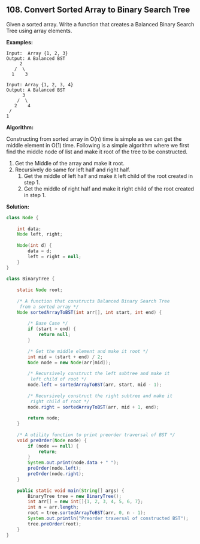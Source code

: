 ## 108. Convert Sorted Array to Binary Search Tree

Given a sorted array. Write a function that creates a Balanced Binary Search Tree using array elements.

**Examples:** 

```
Input:  Array {1, 2, 3}
Output: A Balanced BST
     2
   /  \
  1    3 
```

```
Input: Array {1, 2, 3, 4}
Output: A Balanced BST
      3
    /  \
   2    4
 /
1
```

**Algorithm:**

Constructing from sorted array in O(n) time is simple as we can get the middle element in O(1) time. Following is a simple algorithm where we first find the middle node of list and make it root of the tree to be constructed. 
 
1. Get the Middle of the array and make it root.
2. Recursively do same for left half and right half.
    1. Get the middle of left half and make it left child of the root created in step 1.
    2. Get the middle of right half and make it right child of the root created in step 1.

**Solution:**

```java
class Node {
     
    int data;
    Node left, right;
     
    Node(int d) {
        data = d;
        left = right = null;
    }
}
 
class BinaryTree {
     
    static Node root;
 
    /* A function that constructs Balanced Binary Search Tree
     from a sorted array */
    Node sortedArrayToBST(int arr[], int start, int end) {
 
        /* Base Case */
        if (start > end) {
            return null;
        }
 
        /* Get the middle element and make it root */
        int mid = (start + end) / 2;
        Node node = new Node(arr[mid]);
 
        /* Recursively construct the left subtree and make it
         left child of root */
        node.left = sortedArrayToBST(arr, start, mid - 1);
 
        /* Recursively construct the right subtree and make it
         right child of root */
        node.right = sortedArrayToBST(arr, mid + 1, end);
         
        return node;
    }
 
    /* A utility function to print preorder traversal of BST */
    void preOrder(Node node) {
        if (node == null) {
            return;
        }
        System.out.print(node.data + " ");
        preOrder(node.left);
        preOrder(node.right);
    }
     
    public static void main(String[] args) {
        BinaryTree tree = new BinaryTree();
        int arr[] = new int[]{1, 2, 3, 4, 5, 6, 7};
        int n = arr.length;
        root = tree.sortedArrayToBST(arr, 0, n - 1);
        System.out.println("Preorder traversal of constructed BST");
        tree.preOrder(root);
    }
}
```